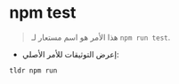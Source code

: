 # npm test

> هذا الأمر هو اسم مستعار لـ `npm run test`.

- إعرض التوثيقات للأمر الأصلي:

`tldr npm run`
